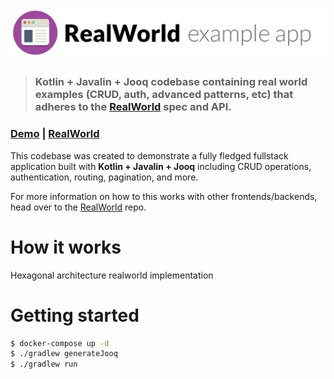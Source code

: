 # ![RealWorld Example App](logo.png)

> ### Kotlin + Javalin + Jooq codebase containing real world examples (CRUD, auth, advanced patterns, etc) that adheres to the [RealWorld](https://github.com/gothinkster/realworld) spec and API.


### [Demo](https://github.com/gothinkster/realworld) | [RealWorld](https://github.com/gothinkster/realworld)


This codebase was created to demonstrate a fully fledged fullstack application built with **Kotlin + Javalin + Jooq** including CRUD operations, authentication, routing, pagination, and more.

For more information on how to this works with other frontends/backends, head over to the [RealWorld](https://github.com/gothinkster/realworld) repo.


# How it works

Hexagonal architecture realworld implementation

# Getting started

```bash
$ docker-compose up -d
$ ./gradlew generateJooq
$ ./gradlew run
```
